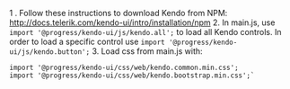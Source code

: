 1
. Follow these instructions to download Kendo from NPM: http://docs.telerik.com/kendo-ui/intro/installation/npm
2. In main.js, use `import '@progress/kendo-ui/js/kendo.all';` to load all Kendo controls. In order to load a specific control use `import '@progress/kendo-ui/js/kendo.button';`
3. Load css from main.js with:
```
import '@progress/kendo-ui/css/web/kendo.common.min.css';
import '@progress/kendo-ui/css/web/kendo.bootstrap.min.css';`
```
